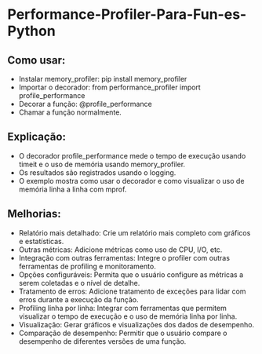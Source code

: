 # Performance-Profiler-Para-Fun-es-Python

## Como usar:

* Instalar memory_profiler: pip install memory_profiler
* Importar o decorador: from performance_profiler import profile_performance
* Decorar a função: @profile_performance
* Chamar a função normalmente.

## Explicação:

* O decorador profile_performance mede o tempo de execução usando timeit e o uso de memória usando memory_profiler.
* Os resultados são registrados usando o logging.
* O exemplo mostra como usar o decorador e como visualizar o uso de memória linha a linha com mprof.

## Melhorias:

* Relatório mais detalhado: Crie um relatório mais completo com gráficos e estatísticas.
* Outras métricas: Adicione métricas como uso de CPU, I/O, etc.
* Integração com outras ferramentas: Integre o profiler com outras ferramentas de profiling e monitoramento.
* Opções configuráveis: Permita que o usuário configure as métricas a serem coletadas e o nível de detalhe.
* Tratamento de erros: Adicione tratamento de exceções para lidar com erros durante a execução da função.
* Profiling linha por linha: Integrar com ferramentas que permitem visualizar o tempo de execução e o uso de memória linha por linha.
* Visualização: Gerar gráficos e visualizações dos dados de desempenho.
* Comparação de desempenho: Permitir que o usuário compare o desempenho de diferentes versões de uma função.

